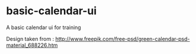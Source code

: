 # basic-calendar-ui
A basic calendar ui for training

Design taken from : http://www.freepik.com/free-psd/green-calendar-psd-material_688226.htm
